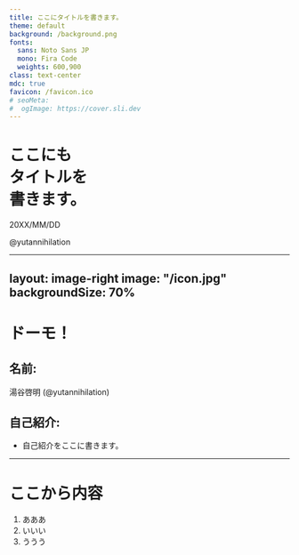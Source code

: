 ```yaml
---
title: ここにタイトルを書きます。
theme: default
background: /background.png
fonts:
  sans: Noto Sans JP
  mono: Fira Code
  weights: 600,900
class: text-center
mdc: true
favicon: /favicon.ico
# seoMeta:
#  ogImage: https://cover.sli.dev
---
```


# ここにも<br/>タイトルを<br/>書きます。

20XX/MM/DD

@yutannihilation

---
layout: image-right
image: "/icon.jpg"
backgroundSize: 70%
---

# ドーモ！

## 名前:

湯谷啓明 (@yutannihilation)

## 自己紹介:

- 自己紹介をここに書きます。

---

# ここから内容

1. あああ
1. いいい
1. ううう
